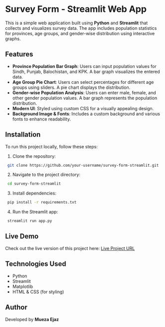 # Survey Form - Streamlit Web App

This is a simple web application built using **Python** and **Streamlit** that collects and visualizes survey data. The app includes population statistics for provinces, age groups, and gender-wise distribution using interactive graphs.

## Features
- **Province Population Bar Graph**: Users can input population values for Sindh, Punjab, Balochistan, and KPK. A bar graph visualizes the entered data.
- **Age Group Pie Chart**: Users can select percentages for different age groups using sliders. A pie chart displays the distribution.
- **Gender-wise Population Analysis**: Users can enter male, female, and other gender population values. A bar graph represents the population distribution.
- **Modern UI**: Styled using custom CSS for a visually appealing design.
- **Background Image & Fonts**: Includes a custom background and various fonts to enhance readability.

## Installation
To run this project locally, follow these steps:

1. Clone the repository:
```bash
 git clone https://github.com/your-username/survey-form-streamlit.git
```

2. Navigate to the project directory:
```bash
 cd survey-form-streamlit
```

3. Install dependencies:
```bash
 pip install -r requirements.txt
```

4. Run the Streamlit app:
```bash
 streamlit run app.py
```

## Live Demo
Check out the live version of this project here: [Live Project URL](https://15-minutes-streamilt-website-servey-form.streamlit.app/)

## Technologies Used
- Python
- Streamlit
- Matplotlib
- HTML & CSS (for styling)

## Author
Developed by **Mueza Ejaz**




